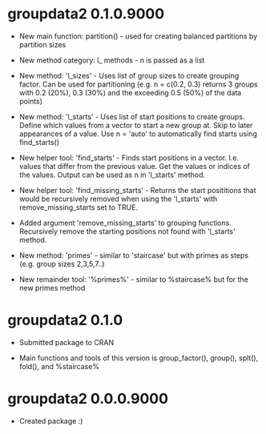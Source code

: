 # groupdata2 0.1.0.9000

* New main function: partition() - used for creating balanced partitions by partition sizes

* New method category: l_ methods - n is passed as a list  

* New method: 'l_sizes' - Uses list of group sizes to create grouping factor. Can be used for partitioning (e.g. n = c(0.2, 0.3) returns 3 groups with 0.2 (20\%), 0.3 (30\%) and the exceeding 0.5 (50\%) of the data points)  

* New method: 'l_starts' - Uses list of start positions to create groups. Define which values from a vector to start a new group at. Skip to later appearances of a value. Use n = 'auto' to automatically find starts using find_starts()

* New helper tool: 'find_starts' - Finds start positions in a vector. I.e. values that differ from the previous value. Get the values or indices of the values. Output can be used as n in 'l_starts' method.  

* New helper tool: 'find_missing_starts' - Returns the start posititions that would be recursively removed when using the 'l_starts' with remove_missing_starts set to TRUE.

* Added argument 'remove_missing_starts' to grouping functions. Recursively remove the starting positions not found with 'l_starts' method.

* New method: 'primes' - similar to 'staircase' but with primes as steps (e.g. group sizes 2,3,5,7..)  

* New remainder tool: '%primes%' - similar to %staircase% but for the new primes method  


# groupdata2 0.1.0

* Submitted package to CRAN  

* Main functions and tools of this version is group_factor(), group(), splt(), fold(), and %staircase%  


# groupdata2 0.0.0.9000

* Created package :)  
